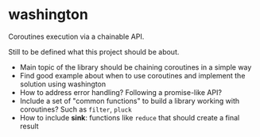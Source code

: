 # washington
Coroutines execution via a chainable API.

Still to be defined what this project should be about.

* Main topic of the library should be chaining coroutines in a simple way
* Find good example about when to use coroutines and implement the solution using washington
* How to address error handling? Following a promise-like API?
* Include a set of "common functions" to build a library working with coroutines? Such as `filter`, `pluck`
* How to include **sink**: functions like `reduce` that should create a final result
